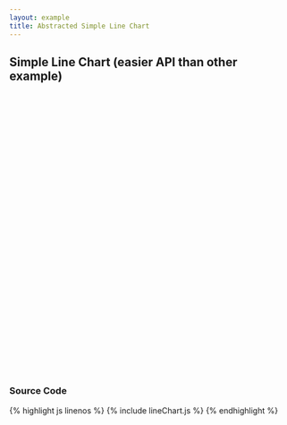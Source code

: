 ```yaml
---
layout: example
title: Abstracted Simple Line Chart
---
```


## Simple Line Chart (easier API than other example)

<div id="chart1" style="width:100%;height:500px">
</div>

<script type="text/javascript" src="simpleLine.js"> </script>


### Source Code

{% highlight js linenos %}
{% include lineChart.js %}
{% endhighlight %}
